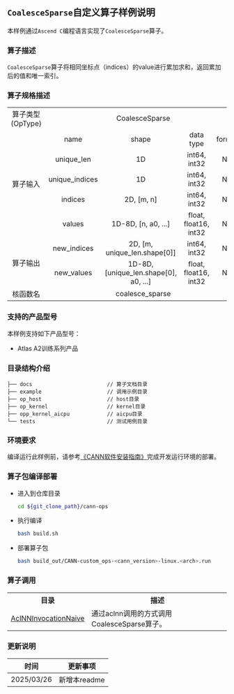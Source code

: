 ## `CoalesceSparse`自定义算子样例说明 
本样例通过`Ascend C`编程语言实现了`CoalesceSparse`算子。

### 算子描述
`CoalesceSparse`算子将相同坐标点（indices）的value进行累加求和，返回累加后的值和唯一索引。

### 算子规格描述

<table>
<tr><td rowspan="1" align="center">算子类型(OpType)</td><td colspan="4" align="center">CoalesceSparse</td></tr>
</tr>
<tr><td rowspan="5" align="center">算子输入</td><td align="center">name</td><td align="center">shape</td><td align="center">data type</td><td align="center">format</td></tr>
<tr><td align="center">unique_len</td><td align="center">1D</td><td align="center">int64, int32</td><td align="center">ND</td></tr>
<tr><td align="center">unique_indices</td><td align="center">1D</td><td align="center">int64, int32</td><td align="center">ND</td></tr>
<tr><td align="center">indices</td><td align="center">2D, [m, n]</td><td align="center">int64, int32</td><td align="center">ND</td></tr>
<tr><td align="center">values</td><td align="center">1D-8D, [n, a0, ...]</td><td align="center">float, float16, int32</td><td align="center">ND</td></tr>
</tr>
</tr>
<tr><td rowspan="2" align="center">算子输出</td><td align="center">new_indices</td><td align="center">2D, [m, unique_len.shape[0]]</td><td align="center">int64, int32</td><td align="center">ND</td></tr>
<tr><td align="center">new_values</td><td align="center">1D-8D, [unique_len.shape[0], a0, ...]</td><td align="center">float, float16, int32</td><td align="center">ND</td></tr>
</tr>
<tr><td rowspan="1" align="center">核函数名</td><td colspan="4" align="center">coalesce_sparse</td></tr>
</table>

### 支持的产品型号
本样例支持如下产品型号：
- Atlas A2训练系列产品

### 目录结构介绍
```
├── docs                        // 算子文档目录
├── example                     // 调用示例目录
├── op_host                     // host目录
├── op_kernel                   // kernel目录
├── opp_kernel_aicpu            // aicpu目录
└── tests                       // 测试用例目录
```

### 环境要求
编译运行此样例前，请参考[《CANN软件安装指南》](https://hiascend.com/document/redirect/CannCommunityInstSoftware)完成开发运行环境的部署。

### 算子包编译部署
  - 进入到仓库目录

    ```bash
    cd ${git_clone_path}/cann-ops
    ```

  - 执行编译

    ```bash
    bash build.sh
    ```

  - 部署算子包

    ```bash
    bash build_out/CANN-custom_ops-<cann_version>-linux.<arch>.run
    ```
### 算子调用
<table>
    <th>目录</th><th>描述</th>
    <tr>
        <td><a href="./examples/AclNNInvocationNaive"> AclNNInvocationNaive</td><td>通过aclnn调用的方式调用CoalesceSparse算子。</td>
    </tr>
</table>

### 更新说明
| 时间 | 更新事项 |
|----|------|
| 2025/03/26 | 新增本readme |